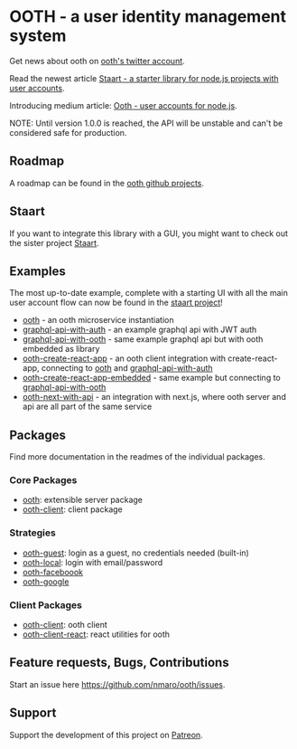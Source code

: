 # OOTH - a user identity management system

Get news about ooth on [ooth's twitter account](https://twitter.com/oothjs).

Read the newest article [Staart - a starter library for node.js projects with user accounts](https://medium.com/@nmaro/staart-a-starter-library-for-node-js-projects-with-user-accounts-d1328b46a59).

Introducing medium article: [Ooth - user accounts for node.js](https://medium.com/the-ideal-system/ooth-user-accounts-for-node-js-93cfcd28ed1a#.97kyfg4xg).

NOTE: Until version 1.0.0 is reached, the API will be unstable and can't be considered safe for production.

## Roadmap

A roadmap can be found in the [ooth github projects](https://github.com/nmaro/ooth/projects/1).

## Staart

If you want to integrate this library with a GUI, you might want to check out the sister project [Staart](github.com/nmaro/staart).

## Examples

The most up-to-date example, complete with a starting UI with all the main user account flow can now be found in the [staart project](github.com/nmaro/staart)!

* [ooth](examples/ooth) - an ooth microservice instantiation
* [graphql-api-with-auth](examples/graphql-api-with-auth) - an example graphql api with JWT auth
* [graphql-api-with-ooth](examples/graphql-api-with-ooth) - same example graphql api but with ooth embedded as library
* [ooth-create-react-app](examples/ooth-create-react-app) - an ooth client integration with create-react-app, connecting to [ooth](examples/ooth) and [graphql-api-with-auth](examples/graphql-api-with-auth)
* [ooth-create-react-app-embedded](examples/ooth-create-react-app-embedded) - same example but connecting to [graphql-api-with-ooth](examples/graphql-api-with-ooth)
* [ooth-next-with-api](examples/ooth-next-with-api) - an integration with next.js, where ooth server and api are all part of the same service

## Packages

Find more documentation in the readmes of the individual packages.

### Core Packages

* [ooth](packages/ooth): extensible server package
* [ooth-client](packages/ooth-client): client package

### Strategies

* [ooth-guest](packages/ooth-guest): login as a guest, no credentials needed (built-in)
* [ooth-local](packages/ooth-local): login with email/password
* [ooth-faceboook](packages/ooth-facebook)
* [ooth-google](packages/ooth-google)

### Client Packages

* [ooth-client](packages/ooth-client): ooth client
* [ooth-client-react](packages/ooth-client-react): react utilities for ooth

## Feature requests, Bugs, Contributions

Start an issue here https://github.com/nmaro/ooth/issues.

## Support

Support the development of this project on [Patreon](https://www.patreon.com/nmaro).